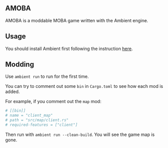 ## AMOBA

AMOBA is a moddable MOBA game written with the Ambient engine.

## Usage

You should install Ambient first following the instruction [here](https://ambientrun.github.io/Ambient/user/installing.html).

## Modding

Use `ambient run` to run for the first time.

You can try to comment out some `bin` in `Cargo.toml` to see how each mod is added.

For example, if you comment out the `map` mod:

```toml
# [[bin]]
# name = "client_map"
# path = "src/map/client.rs"
# required-features = ["client"]
```

Then run with `ambient run --clean-build`. You will see the game map is gone.
